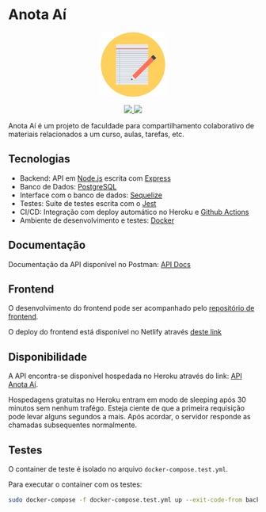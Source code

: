 # Anota Aí

<p align="center">
    <img src="/docs/icon.png" height="130">
</p>

<p align="center">
    <a href="https://github.com/anota-ai-io/backend/actions/workflows/docker-image.yml"  target="_blank">
      <img src="https://github.com/anota-ai-io/backend/actions/workflows/docker-image.yml/badge.svg" />
    </a>
    <a href="https://documenter.getpostman.com/view/19545370/UVyxRZXu" target="_blank">
      <img src="https://img.shields.io/badge/Docs-Postman-f39f37" />
    </a>
</p>

Anota Aí é um projeto de faculdade para compartilhamento colaborativo de materiais relacionados a um curso, aulas, tarefas, etc.

## Tecnologias

- Backend: API em [Node.js](https://nodejs.org/en/) escrita com [Express](https://expressjs.com/pt-br/)
- Banco de Dados: [PostgreSQL](https://www.postgresql.org/)
- Interface com o banco de dados: [Sequelize](https://sequelize.org/)
- Testes: Suíte de testes escrita com o [Jest](https://jestjs.io/pt-BR/)
- CI/CD: Integração com deploy automático no Heroku e [Github Actions](https://github.com/anota-ai-io/backend/actions)
- Ambiente de desenvolvimento e testes: [Docker](https://www.docker.com/)

## Documentação

Documentação da API disponível no Postman: [API Docs](https://documenter.getpostman.com/view/19545370/UVyxRZXu)

## Frontend

O desenvolvimento do frontend pode ser acompanhado pelo [repositório de frontend](https://github.com/anota-ai-io/frontend).

O deploy do frontend está disponível no Netlify através [deste link](https://anotaai.netlify.app)

## Disponibilidade

A API encontra-se disponível hospedada no Heroku através do link: [API Anota Aí](https://anotaifsp.herokuapp.com).

Hospedagens gratuitas no Heroku entram em modo de sleeping após 30 minutos sem nenhum trafégo. Esteja ciente de que a primeira requisição pode levar alguns segundos a mais. Após acordar, o servidor responde as chamadas subsequentes normalmente.

## Testes

O container de teste é isolado no arquivo `docker-compose.test.yml`.

Para executar o container com os testes:

```bash
sudo docker-compose -f docker-compose.test.yml up --exit-code-from backend --build

```
